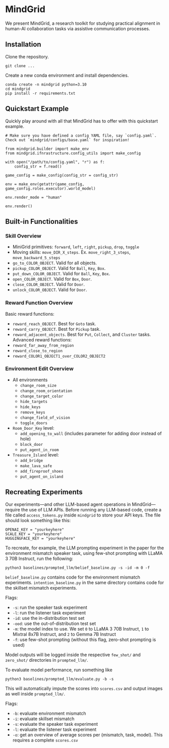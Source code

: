 # MindGrid

We present MindGrid, a research toolkit for studying practical alignment in human-AI collaboration tasks via assistive communication processes.

## Installation
Clone the repository.
```
git clone ...
```
Create a new conda environment and install dependencies.
```
conda create -n mindgrid python=3.10
cd mindgrid
pip install -r requirements.txt
```

## Quickstart Example
Quickly play around with all that MindGrid has to offer with this quickstart example.
```
# Make sure you have defined a config YAML file, say `config.yaml`. Check out `mindgrid/configs/base.yaml` for inspiration!

from mindgrid.builder import make_env
from mindgrid.ifnrastructure.config_utils import make_config

with open("/path/to/config.yaml", "r") as f:
    config_str = f.read()

game_config = make_config(config_str = config_str)

env = make_env(getattr(game_config, game_config.roles.executor).world_model)

env.render_mode = "human"

env.render()
```

## Built-in Functionalities
### Skill Overview
- MiniGrid primitives: `forward`, `left`, `right`, `pickup`, `drop`, `toggle`
- Moving skills: `move_DIR_X_steps`. Ex. `move_right_3_steps`, `move_backward_5_steps`
- `go_to_COLOR_OBJECT`. Valid for all objects.
- `pickup_COLOR_OBJECT`. Valid for `Ball`, `Key`, `Box`.
- `put_down_COLOR_OBJECT`. Valid for `Ball`, `Key`, `Box`.
- `open_COLOR_OBJECT`. Valid for `Box`, `Door`.
- `close_COLOR_OBJECT`. Valid for `Door`.
- `unlock_COLOR_OBJECT`. Valid for `Door`.

### Reward Function Overview
Basic reward functions:
- `reward_reach_OBJECT`. Best for `Goto` task.
- `reward_carry_OBJECT`. Best for `Pickup` task.
- `reward_adjacent_objects`. Best for `Put`, `Collect`, and `Cluster` tasks.
Advanced reward functions:
- `reward_far_away_from_region`
- `reward_close_to_region`
- `reward_COLOR1_OBJECT1_over_COLOR2_OBJECT2`

### Environment Edit Overview
- All environments
  - `change_room_size`
  - `change_room_orientation`
  - `change_target_color`
  - `hide_targets`
  - `hide_keys`
  - `remove_keys`
  - `change_field_of_vision`
  - `toggle_doors`
- `Room_Door_Key` level:
  - `add_opening_to_wall` (includes parameter for adding door instead of hole)
  - `block_door`
  - `put_agent_in_room`
- `Treasure_Island` level:
  - `add_bridge`
  - `make_lava_safe`
  - `add_fireproof_shoes`
  - `put_agent_on_island`

## Recreating Experiments
Our experiments—and other LLM-based agent operations in MindGrid—require the use of LLM APIs. Before running any LLM-based code, create a file called `access_tokens.py` inside `mindgrid` to store your API keys. The file should look something like this:
```
OPENAI_KEY = "yourkeyhere"
SCALE_KEY = "yourkeyhere"
HUGGINGFACE_KEY = "yourkeyhere"
```

To recreate, for example, the LLM prompting experiment in the paper for the environment mismatch speaker task, using few-shot prompting with LLaMA 3 70B Instruct, run the following:
```
python3 baselines/prompted_llm/belief_baseline.py -s -id -m 0 -f
```
`belief_baseline.py` contains code for the environment mismatch experiments. `intention_baseline.py` in the same directory contains code for the skillset mismatch experiments.

Flags:
- `-s`: run the speaker task experiment
- `-l`: run the listener task experiment
- `-id`: use the in-distribution test set
- `-ood`: use the out-of-distribution test set
- `-m`: the model index to use. We set `0` to LLaMA 3 70B Instruct, `1` to Mixtral 8x7B Instruct, and `2` to Gemma 7B Instruct
- `-f`: use few-shot prompting (without this flag, zero-shot prompting is used)

Model outputs will be logged inside the respective `few_shot/` and `zero_shot/` directories in `prompted_llm/`.

To evaluate model performance, run something like
```
python3 baselines/prompted_llm/evaluate.py -b -s
```
This will automatically impute the scores into `scores.csv` and output images as well inside `prompted_llm/`.

Flags:
- `-b`: evaluate environment mismatch
- `-i`: evaluate skillset mismatch
- `-s`: evaluate the speaker task experiment
- `-l`: evaluate the listener task experiment
- `-o`: get an overview of average scores per (mismatch, task, model). This requires a complete `scores.csv`
